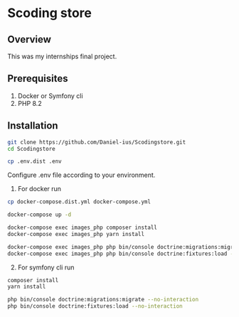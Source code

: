 # Scoding store

## Overview
This was my internships final project.

## Prerequisites
1. Docker or Symfony cli
2. PHP 8.2



## Installation
```bash
git clone https://github.com/Daniel-ius/Scodingstore.git
cd Scodingstore
```

```bash
cp .env.dist .env
```
Configure .env file according to your environment.

1. For docker run
```bash
cp docker-compose.dist.yml docker-compose.yml 
```
```bash
docker-compose up -d
```
```bash 
docker-compose exec images_php composer install
docker-compose exec images_php yarn install
```
```bash
docker-compose exec images_php php bin/console doctrine:migrations:migrate --no-interaction
docker-compose exec images_php php bin/console doctrine:fixtures:load --no-interaction 
```
2. For symfony cli run
```bash 
composer install
yarn install
```
```bash
php bin/console doctrine:migrations:migrate --no-interaction
php bin/console doctrine:fixtures:load --no-interaction 
```